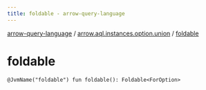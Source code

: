 ```yaml
---
title: foldable - arrow-query-language
---
```


[arrow-query-language](../index.html) / [arrow.aql.instances.option.union](index.html) / [foldable](./foldable.html)

# foldable

`@JvmName("foldable") fun foldable(): Foldable<ForOption>`
